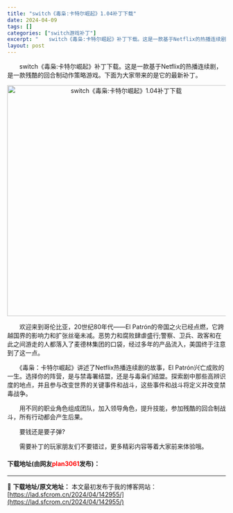 ```yaml
---
title: "switch《毒枭:卡特尔崛起》1.04补丁下载"
date: 2024-04-09
tags: []
categories: ["switch游戏补丁"]
excerpt: "　　switch《毒枭:卡特尔崛起》补丁下载。这是一款基于Netflix的热播连续剧，是一款残酷的回合制动作策略游戏。下面为大家带来的是它的最新补丁。 　　欢迎来到哥伦比亚，20世纪80年代&mdash;&mdash;El Patr&oacute;n的帝国之火已经点燃，它跨越国界的影响力和扩张丝毫未&hellip;"
layout: post
---
```


 <p>　　switch《毒枭:卡特尔崛起》补丁下载。这是一款基于Netflix的热播连续剧，是一款残酷的回合制动作策略游戏。下面为大家带来的是它的最新补丁。</p> <p align="center"><img align="" border="0" src="https://lad.sfcrom.cn/wp-content/uploads/2024/04/20240409_66152cfe13fb7.webp" width="533" alt="switch《毒枭:卡特尔崛起》1.04补丁下载" /></p> <p>　　欢迎来到哥伦比亚，20世纪80年代&mdash;&mdash;El Patr&oacute;n的帝国之火已经点燃，它跨越国界的影响力和扩张丝毫未减。恶势力和腐败肆虐盛行;警察、卫兵、政客和在此之间游走的人都落入了麦德林集团的口袋，经过多年的产品流入，美国终于注意到了这一点。</p> <p>　　《毒枭：卡特尔崛起》讲述了Netflix热播连续剧的故事，El Patr&oacute;n兴亡成败的一生。选择你的阵营，是与禁毒署结盟，还是与毒枭们结盟。探索剧中那些高辨识度的地点，并且参与改变世界的关键事件和战斗，这些事件和战斗将定义并改变禁毒战争。</p> <p>　　用不同的职业角色组成团队，加入领导角色，提升技能，参加残酷的回合制战斗，所有行动都会产生后果。</p> <p>　　要钱还是要子弹?</p> <p>　　需要补丁的玩家朋友们不要错过，更多精彩内容等着大家前来体验哦。</p> <p><h4>下载地址(由网友<font color="red">plan3061</font>发布)：</h4></p> 

---
📖 **下载地址/原文地址：** 本文最初发布于我的博客网站：[https://lad.sfcrom.cn/2024/04/142955/](https://lad.sfcrom.cn/2024/04/142955/)
